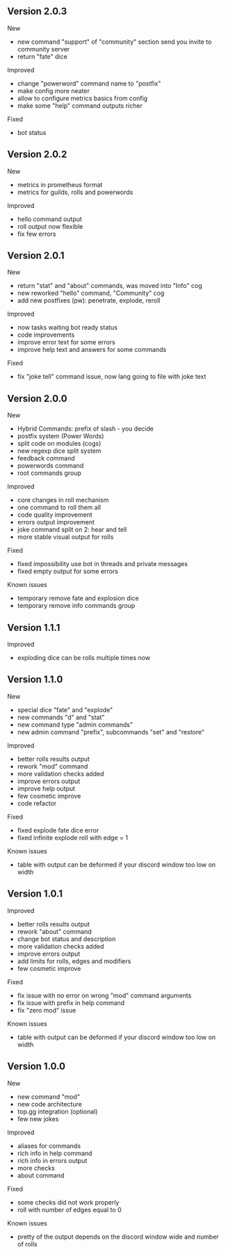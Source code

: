 ## Version 2.0.3
New
- new command "support" of "community" section send you invite to community server
- return "fate" dice

Improved
- change "powerword" command name to "postfix"
- make config more neater
- allow to configure metrics basics from config
- make some "help" command outputs richer

Fixed
- bot status

## Version 2.0.2
New
- metrics in prometheus format
- metrics for guilds, rolls and powerwords

Improved
- hello command output
- roll output now flexible
- fix few errors

## Version 2.0.1
New
- return "stat" and "about" commands, was moved into "Info" cog
- new reworked "hello" command, "Community" cog
- add new postfixes (pw): penetrate, explode, reroll

Improved
- now tasks waiting bot ready status
- code improvements
- improve error text for some errors
- improve help text and answers for some commands

Fixed
- fix "joke tell" command issue, now lang going to file with joke text

## Version 2.0.0
New
- Hybrid Commands: prefix of slash - you decide
- postfix system (Power Words)
- split code on modules (cogs)
- new regexp dice split system
- feedback command
- powerwords command
- root commands group

Improved
- core changes in roll mechanism
- one command to roll them all
- code quality improvement
- errors output improvement
- joke command split on 2: hear and tell
- more stable visual output for rolls

Fixed
- fixed impossibility use bot in threads and private messages
- fixed empty output for some errors

Known issues
- temporary remove fate and explosion dice
- temporary remove info commands group

## Version 1.1.1

Improved
- exploding dice can be rolls multiple times now

## Version 1.1.0

New
- special dice "fate" and "explode"
- new commands "d" and "stat"
- new command type "admin commands"
- new admin command "prefix", subcommands "set" and "restore"

Improved
- better rolls results output
- rework "mod" command
- more validation checks added
- improve errors output
- improve help output
- few cosmetic improve
- code refactor

Fixed
- fixed explode fate dice error
- fixed infinite explode roll with edge = 1

Known issues
- table with output can be deformed if your discord window too low on width


## Version 1.0.1

Improved
- better rolls results output
- rework "about" command
- change bot status and description
- more validation checks added
- improve errors output
- add limits for rolls, edges and modifiers
- few cosmetic improve

Fixed
- fix issue with no error on wrong "mod" command arguments
- fix issue with prefix in help command
- fix "zero mod" issue

Known issues
- table with output can be deformed if your discord window too low on width


## Version 1.0.0

New
- new command "mod"
- new code architecture
- top.gg integration (optional)
- few new jokes

Improved
- aliases for commands
- rich info in help command
- rich info in errors output
- more checks
- about command

Fixed
- some checks did not work properly
- roll with number of edges equal to 0

Known issues
- pretty of the output depends on the discord window wide and number of rolls